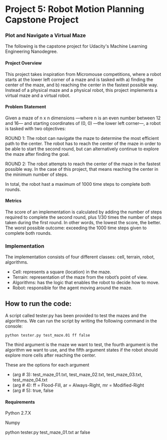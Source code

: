 # Project 5: Robot Motion Planning Capstone Project
### Plot and Navigate a Virtual Maze

The following is the capstone project for Udacity's Machine Learning Engineering Nanodegree.  

#### Project Overview

This project takes inspiration from Micromouse competitions, where a robot starts at the lower left corner of a maze and is tasked with a) finding the center of the maze, and b) reaching the center in the fastest possible way. Instead of a physical maze and a physical robot, this project implements a virtual maze and a virtual robot.

#### Problem Statement

Given a maze of n x n dimensions —where n is an even number between 12 and 16— and starting coordinates of (0, 0) —the lower left corner—, a robot is tasked with two objectives: 

ROUND 1: The robot can navigate the maze to determine the most efficient path to the center. The robot has to reach the center of the maze in order to be able to start the second round, but can alternatively continue to explore the maze after finding the goal.

ROUND 2:  The robot attempts to reach the center of the maze in the fastest possible way. In the case of this project, that means reaching the center in the minimum number of steps.

In total, the robot hast a maximum of 1000 time steps to complete both rounds. 

#### Metrics

The score of an implementation is calculated by adding the number of steps required to complete the second round, plus 1/30 times the number of steps taken during the first round. In other words, the lowest the score, the better. The worst possible outcome: exceeding the 1000 time steps given to complete both rounds.

### Implementation

The implementation consists of four different classes: cell, terrain, robot, algorithms. 

* Cell: represents a square (location) in the maze.
* Terrain: representation of the maze from the robot’s point of view.
* Algorithms: has the logic that enables the robot to decide how to move. 
* Robot: responsible for the agent moving around the maze.

## How to run the code:

A script called tester.py has been provided to test the mazes and the algorithms. We can run the script by writing the following command in the console: 

```
python tester.py test_maze.01 ff false
```

The third argument is the maze we want to test, the fourth argument is the algorithm we want to use, and the fifth argument states if the robot should explore more cells after reaching the center. 

These are the options for each argument

* (arg # 3):  test_maze_01.txt, test_maze_02.txt, test_maze_03.txt, test_maze_04.txt
* (arg # 4):  ff = Flood-Fill, ar = Always-Right, mr = Modified-Right
* (arg # 5): true, false


#### Requirements

Python 2.7.X

Numpy

python tester.py test_maze_01.txt ar false